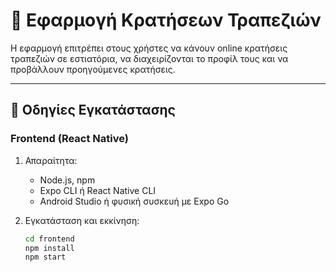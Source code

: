 # 📱 Εφαρμογή Κρατήσεων Τραπεζιών

Η εφαρμογή επιτρέπει στους χρήστες να κάνουν online κρατήσεις τραπεζιών σε εστιατόρια, να διαχειρίζονται το προφίλ τους και να προβάλλουν προηγούμενες κρατήσεις.

---

## 🔧 Οδηγίες Εγκατάστασης

### Frontend (React Native)
1. Απαραίτητα:
   - Node.js, npm
   - Expo CLI ή React Native CLI
   - Android Studio ή φυσική συσκευή με Expo Go

2. Εγκατάσταση και εκκίνηση:
   ```bash
   cd frontend
   npm install
   npm start
